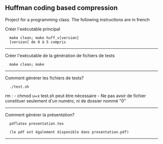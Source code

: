 ## Huffman coding based compression

Project for a programming class. The following instructions are in french

Créer l'exécutable principal

      make clean; make huff_v[version]
      [version] de 0 à 5 compris

---

Créer l'exécutable de la génération de fichiers de tests

      make clean; make

---

Comment générer les fichiers de tests?

      ./test.sh

rm : - chmod u+x test.sh peut être nécessaire
     - Ne pas avoir de fichier constituer seulement d'un numéro, ni de dossier nommé "0"

---

Comment générer la présentation?

      pdflatex presentation.tex

      (le pdf est également disponible dans presentation.pdf)

---
